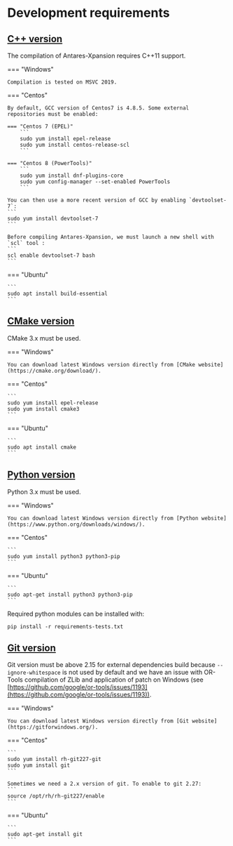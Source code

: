 # Development requirements

## [C++ version](#c++-version)
The compilation of  Antares-Xpansion requires C++11 support.

=== "Windows"

    Compilation is tested on MSVC 2019.

=== "Centos"

    By default, GCC version of Centos7 is 4.8.5. Some external repositories must be enabled:

    === "Centos 7 (EPEL)"    
        ``` 
        sudo yum install epel-release
        sudo yum install centos-release-scl
        ```
    
    === "Centos 8 (PowerTools)"    
        ```
        sudo yum install dnf-plugins-core
        sudo yum config-manager --set-enabled PowerTools
        ```
    
    You can then use a more recent version of GCC by enabling `devtoolset-7`:
    ```
    sudo yum install devtoolset-7
    ```
    
    Before compiling Antares-Xpansion, we must launch a new shell with `scl` tool :
    ```
    scl enable devtoolset-7 bash
    ```
=== "Ubuntu"

    ```
    sudo apt install build-essential
    ```
## [CMake version](#cmake-version)
CMake 3.x must be used.

=== "Windows"

    You can download latest Windows version directly from [CMake website](https://cmake.org/download/).
=== "Centos"

    ```
    sudo yum install epel-release
    sudo yum install cmake3
    ```
=== "Ubuntu"

    ```
    sudo apt install cmake
    ```

## [Python version](#python-version)
Python 3.x must be used.

=== "Windows"

    You can download latest Windows version directly from [Python website](https://www.python.org/downloads/windows/).
=== "Centos"

    ```
    sudo yum install python3 python3-pip
    ```
=== "Ubuntu"

    ```
    sudo apt-get install python3 python3-pip
    ```

Required python modules can be installed with:
```
pip install -r requirements-tests.txt
```

## [Git version](#git-version)
Git version must be above 2.15 for external dependencies build because `--ignore-whitespace` is not used by default and we have an issue with OR-Tools compilation of ZLib and application of patch on Windows (see [https://github.com/google/or-tools/issues/1193](https://github.com/google/or-tools/issues/1193)).

=== "Windows"

    You can download latest Windows version directly from [Git website](https://gitforwindows.org/).
=== "Centos"

    ```
    sudo yum install rh-git227-git
    sudo yum install git
    ```
    
    Sometimes we need a 2.x version of git. To enable to git 2.27:
    ```
    source /opt/rh/rh-git227/enable
    ```
    
=== "Ubuntu"

    ```
    sudo apt-get install git
    ```
